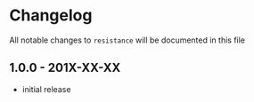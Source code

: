 # Changelog

All notable changes to `resistance` will be documented in this file

## 1.0.0 - 201X-XX-XX

- initial release
